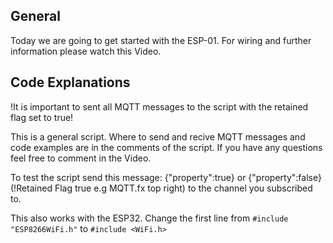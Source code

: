 ## General

Today we are going to get started with the ESP-01. For wiring and further information please watch this Video.

## Code Explanations

!It is important to sent all MQTT messages to the script with the retained flag set to true!

This is a general script. Where to send and recive MQTT messages and code examples are in the comments of the script. If you have any questions feel free to comment in the Video.

To test the script send this message: {"property":true} or {"property":false} (!Retained Flag true e.g MQTT.fx top right) to the channel you subscribed to.

This also works with the ESP32. Change the first line from ```#include "ESP8266WiFi.h"``` to ```#include <WiFi.h>```